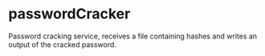# passwordCracker
Password cracking service, receives a file containing hashes and writes an output of the cracked password.
